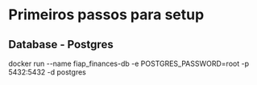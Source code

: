 # Primeiros passos para setup

## Database - Postgres
docker run --name fiap_finances-db -e POSTGRES_PASSWORD=root -p 5432:5432 -d
postgres

